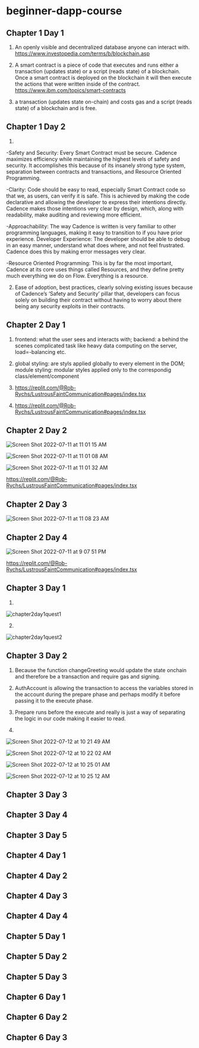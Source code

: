 # beginner-dapp-course

## Chapter 1 Day 1

1. An openly visible and decentralized database anyone can interact with. https://www.investopedia.com/terms/b/blockchain.asp

2. A smart contract is a piece of code that executes and runs either a transaction (updates state) or a script (reads state) of a blockchain. Once a smart contract is deployed on the blockchain it will then execute the actions that were written inside of the contract.
https://www.ibm.com/topics/smart-contracts

3. a transaction (updates state on-chain) and costs gas and a script (reads state) of a blockchain and is free.

## Chapter 1 Day 2

1. 
-Safety and Security: Every Smart Contract must be secure. Cadence maximizes efficiency while maintaining the highest levels of safety and security. It accomplishes this because of its insanely strong type system, separation between contracts and transactions, and Resource Oriented Programming.

-Clarity: Code should be easy to read, especially Smart Contract code so that we, as users, can verify it is safe. This is achieved by making the code declarative and allowing the developer to express their intentions directly. Cadence makes those intentions very clear by design, which, along with readability, make auditing and reviewing more efficient.

-Approachability: The way Cadence is written is very familiar to other programming languages, making it easy to transition to if you have prior experience.
Developer Experience: The developer should be able to debug in an easy manner, understand what does where, and not feel frustrated. Cadence does this by making error messages very clear.

-Resource Oriented Programming: This is by far the most important, Cadence at its core uses things called Resources, and they define pretty much everything we do on Flow. Everything is a resource.

2. Ease of adoption, best practices, clearly solving existing issues because of Cadence’s ‘Safety and Security’ pillar that, developers can focus solely on building their contract without having to worry about there being any security exploits in their contracts. 

## Chapter 2 Day 1

1. frontend: what the user sees and interacts with; backend: a behind the scenes complicated task like heavy data computing on the server, load=-balancing etc.


2. global styling: are styls applied globally to every element in the DOM; module styling: modular styles applied only to the correspondig class/element/component

3. https://replit.com/@Rob-Rychs/LustrousFaintCommunication#pages/index.tsx


4. https://replit.com/@Rob-Rychs/LustrousFaintCommunication#pages/index.tsx


## Chapter 2 Day 2

![Screen Shot 2022-07-11 at 11 01 15 AM](https://user-images.githubusercontent.com/16437897/178405481-cca47b8d-5984-4161-9889-1ef2deecf049.png)

![Screen Shot 2022-07-11 at 11 01 08 AM](https://user-images.githubusercontent.com/16437897/178405522-cc5eed5e-1728-47e1-bc45-9558f32e57bb.png)

![Screen Shot 2022-07-11 at 11 01 32 AM](https://user-images.githubusercontent.com/16437897/178405897-4e0331b7-0fa1-40bb-9841-40faef6bca2c.png)

https://replit.com/@Rob-Rychs/LustrousFaintCommunication#pages/index.tsx

## Chapter 2 Day 3

![Screen Shot 2022-07-11 at 11 08 23 AM](https://user-images.githubusercontent.com/16437897/178406165-f6521c74-9b81-466d-8e15-7dd810105be9.png)

## Chapter 2 Day 4

![Screen Shot 2022-07-11 at 9 07 51 PM](https://user-images.githubusercontent.com/16437897/178406968-1bd18f24-db86-4aa9-b8ff-b8b347cfa84b.png)

https://replit.com/@Rob-Rychs/LustrousFaintCommunication#pages/index.tsx

## Chapter 3 Day 1

1.
![chapter2day1quest1](https://user-images.githubusercontent.com/16437897/178188491-0007c41a-1eca-4022-a30d-9e72a806b39f.png)

2.
![chapter2day1quest2](https://user-images.githubusercontent.com/16437897/178188555-41fe148b-e8f5-4f14-bb1d-b2224a588b1b.png)

## Chapter 3 Day 2

1. Because the function changeGreeting would update the state onchain and therefore be a transaction and require gas and signing.

2. AuthAccount is allowing the transaction to access the variables stored in the account during the prepare phase and perhaps modify it before passing it to the execute phase.

3. Prepare runs before the execute and really is just a way of separating the logic in our code making it easier to read.

4.

![Screen Shot 2022-07-12 at 10 21 49 AM](https://user-images.githubusercontent.com/16437897/178560891-094c355b-3dae-430e-806f-eddc22ea3eb3.png)

![Screen Shot 2022-07-12 at 10 22 02 AM](https://user-images.githubusercontent.com/16437897/178560858-a1885c78-cf7c-45ac-b278-3db3e5c4d75e.png)

![Screen Shot 2022-07-12 at 10 25 01 AM](https://user-images.githubusercontent.com/16437897/178560609-11b3eaab-aed2-440c-a46a-ee882088b37b.png)

![Screen Shot 2022-07-12 at 10 25 12 AM](https://user-images.githubusercontent.com/16437897/178560815-cefa9844-2b63-4f8a-93a8-8d37d9a972ac.png)

## Chapter 3 Day 3

## Chapter 3 Day 4

## Chapter 3 Day 5

## Chapter 4 Day 1

## Chapter 4 Day 2

## Chapter 4 Day 3

## Chapter 4 Day 4

## Chapter 5 Day 1

## Chapter 5 Day 2

## Chapter 5 Day 3

## Chapter 6 Day 1

## Chapter 6 Day 2

## Chapter 6 Day 3
